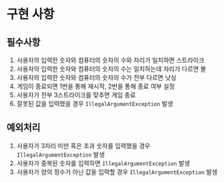 # 구현 사항

## 필수사항
1. 사용자의 입력한 숫자와 컴퓨터의 숫자의 수와 자리가 일치하면 스트라이크
2. 사용자의 입력한 숫자와 컴퓨터의 숫자의 수는 일치하는데 자리가 다르면 볼
3. 사용자의 입력한 숫자와 컴퓨터의 숫자의 수가 전부 다르면 낫싱
4. 게임이 종료되면 1번을 통해 재시작, 2번을 통해 종료 여부 설정
5. 사용자가 전부 3스트라이크를 맞추면 게임 종료
6. 잘못된 값을 입력했을 경우 `IllegalArgumentException` 발생

## 예외처리
1. 사용자가 3자리 미만 혹은 초과 숫자를 입력했을 경우 `IllegalArgumentException` 발생
2. 사용자가 중복된 숫자를 입력하면 `IllegalArgumentException` 발생
3. 사용자가 양의 정수가 아닌 값을 입력할 경우 `IllegalArgumentException` 발생